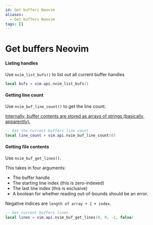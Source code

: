 ```yaml
---
id: Get buffers Neovim
aliases:
  - Get buffers Neovim
tags: []
---
```


# Get buffers Neovim

#### Listing handles

Use `nvim_list_bufs()` to list out all current buffer handles

```lua
local bufs = vim.api.nvim_list_bufs()
```

#### Getting line count

Use `nvim_buf_line_count()` to get the line count.

[Internally, buffer contents are stored as arrays of strings (basically, apparently).](https://www.reddit.com/r/neovim/comments/mq4pxn/comment/gufgtv8/?utm_source=share&utm_medium=web3x&utm_name=web3xcss&utm_term=1&utm_content=share_button)

```lua
-- Get the current buffers line count
local line_count = vim.api.nvim_buf_line_count(0)
```

#### Getting file contents

Use `nvim_buf_get_lines()`.

This takes in four arguments:

- The buffer handle
- The starting line index (this is zero-indexed)
- The last line index (this is exclusive)
- A boolean for whether reading out-of-bounds should be an error.

Negative indices are `length of array + 1 + index`.

```lua
-- Get current buffers lines
local lines = vim.api.nvim_buf_get_lines(0, 0, -1, false)
```
